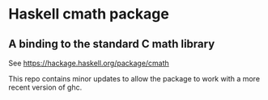 Haskell cmath package
=====================

A binding to the standard C math library
----------------------------------------

See https://hackage.haskell.org/package/cmath

This repo contains minor updates to allow the package to work with a
more recent version of ghc.
